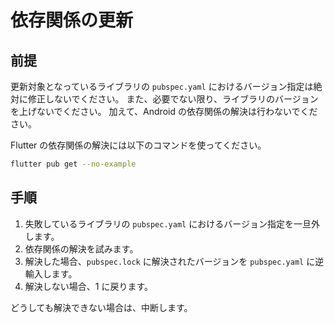 # 依存関係の更新

## 前提

更新対象となっているライブラリの `pubspec.yaml` におけるバージョン指定は絶対に修正しないでください。
また、必要でない限り、ライブラリのバージョンを上げないでください。
加えて、Android の依存関係の解決は行わないでください。

Flutter の依存関係の解決には以下のコマンドを使ってください。

```bash
flutter pub get --no-example
```

## 手順

1. 失敗しているライブラリの `pubspec.yaml` におけるバージョン指定を一旦外します。
2. 依存関係の解決を試みます。
3. 解決した場合、`pubspec.lock` に解決されたバージョンを `pubspec.yaml` に逆輸入します。
4. 解決しない場合、1 に戻ります。

どうしても解決できない場合は、中断します。
